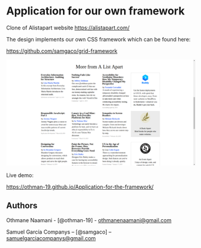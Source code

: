# Application for our own framework

Clone of Alistapart website https://alistapart.com/ 

The design implements our own CSS framework which can be found here: 

https://github.com/samgaco/grid-framework


![](assets/images/screenshot.png)

Live demo: 

https://othman-19.github.io/Application-for-the-framework/

## Authors

Othmane Naamani - [@othman-19] - othmanenaamani@gmail.com

Samuel García Companys – [@samgaco] – samuelgarciacompanys@gmail.com
